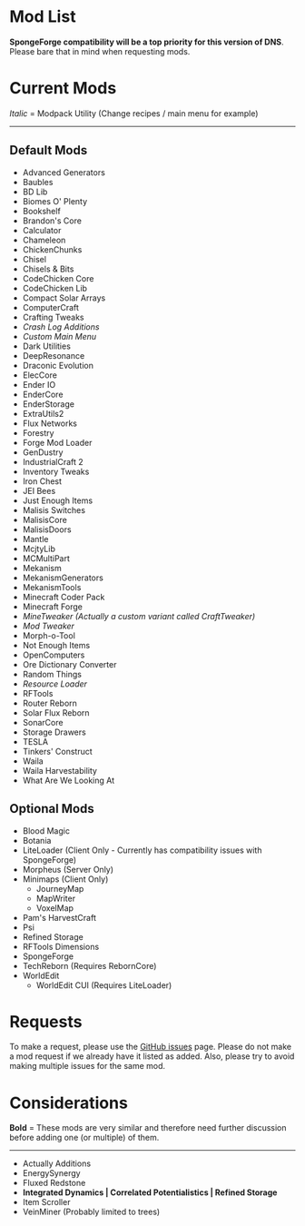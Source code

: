 # Mod List
**SpongeForge compatibility will be a top priority for this version of DNS**. Please bare that in mind when requesting mods.

# Current Mods
*Italic* = Modpack Utility (Change recipes / main menu for example)

<hr>

Default Mods
------------

* Advanced Generators	
* Baubles	
* BD Lib		
* Biomes O' Plenty		
* Bookshelf	
* Brandon's Core
* Calculator		
* Chameleon	
* ChickenChunks	
* Chisel	
* Chisels & Bits	
* CodeChicken Core
* CodeChicken Lib
* Compact Solar Arrays	
* ComputerCraft
* Crafting Tweaks
* *Crash Log Additions*
* *Custom Main Menu*
* Dark Utilities
* DeepResonance
* Draconic Evolution
* ElecCore
* Ender IO
* EnderCore
* EnderStorage
* ExtraUtils2
* Flux Networks
* Forestry
* Forge Mod Loader
* GenDustry	
* IndustrialCraft 2
* Inventory Tweaks
* Iron Chest
* JEI Bees
* Just Enough Items
* Malisis Switches
* MalisisCore
* MalisisDoors
* Mantle
* McjtyLib
* MCMultiPart
* Mekanism
* MekanismGenerators
* MekanismTools
* Minecraft Coder Pack
* Minecraft Forge
* *MineTweaker (Actually a custom variant called CraftTweaker)*
* *Mod Tweaker*
* Morph-o-Tool
* Not Enough Items
* OpenComputers
* Ore Dictionary Converter
* Random Things
* *Resource Loader*
* RFTools
* Router Reborn
* Solar Flux Reborn
* SonarCore
* Storage Drawers
* TESLA
* Tinkers' Construct
* Waila
* Waila Harvestability
* What Are We Looking At

Optional Mods
-------------

* Blood Magic
* Botania
* LiteLoader (Client Only - Currently has compatibility issues with SpongeForge)
* Morpheus (Server Only)
* Minimaps (Client Only)
	* JourneyMap
	* MapWriter
	* VoxelMap
* Pam's HarvestCraft
* Psi
* Refined Storage
* RFTools Dimensions
* SpongeForge
* TechReborn (Requires RebornCore)
* WorldEdit	
	* WorldEdit CUI (Requires LiteLoader)

# Requests

To make a request, please use the [GitHub issues](https://github.com/DNSTechpack/DNS10-MC1.10.2/issues) page. Please do not make a mod request if we already have it listed as added. Also, please try to avoid making multiple issues for the same mod.

# Considerations

**Bold** = These mods are very similar and therefore need further discussion before adding one (or multiple) of them.

<hr>

* Actually Additions
* EnergySynergy
* Fluxed Redstone
* **Integrated Dynamics | Correlated Potentialistics | Refined Storage**
* Item Scroller
* VeinMiner (Probably limited to trees)
